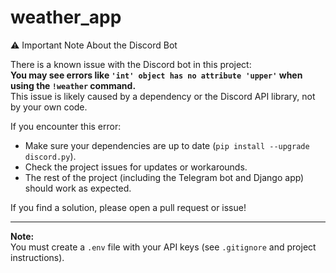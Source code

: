 # weather_app
⚠️ Important Note About the Discord Bot

There is a known issue with the Discord bot in this project:  
**You may see errors like `'int' object has no attribute 'upper'` when using the `!weather` command.**  
This issue is likely caused by a dependency or the Discord API library, not by your own code.

If you encounter this error:
- Make sure your dependencies are up to date (`pip install --upgrade discord.py`).
- Check the project issues for updates or workarounds.
- The rest of the project (including the Telegram bot and Django app) should work as expected.

If you find a solution, please open a pull request or issue!

---

**Note:**  
You must create a `.env` file with your API keys (see `.gitignore` and project instructions).
